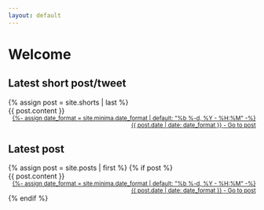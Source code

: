 ```yaml
---
layout: default
---
```


<h1>Welcome</h1>

<h2>Latest short post/tweet</h2>
{% assign post = site.shorts | last %}
<div class="shorts-content">
{{ post.content }}
<div align="right">
<small>
<a href="{{ post.url }}">
  {%- assign date_format = site.minima.date_format | default: "%b %-d, %Y - %H:%M" -%}
  <time class="dt-published" datetime="{{ post.date | date_to_xmlschema }}" itemprop="datePublished">
    {{ post.date | date: date_format }}
  </time>
  - Go to post</a>
  </small>
  </div>
</div>

<h2>Latest post</h2>
{% assign post = site.posts | first %}
{% if post %}
<div class="posts-content">
{{ post.content }}
<div align="right">
<small>
<a href="{{ post.url }}">
  {%- assign date_format = site.minima.date_format | default: "%b %-d, %Y - %H:%M" -%}
  <time class="dt-published" datetime="{{ post.date | date_to_xmlschema }}" itemprop="datePublished">
    {{ post.date | date: date_format }}
  </time>
  - Go to post</a>
  </small>
  </div>
</div>
{% endif %}
